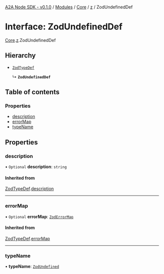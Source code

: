[A2A Node SDK - v0.1.0](../README.md) / [Modules](../modules.md) / [Core](../modules/Core.md) / [z](../modules/Core.z.md) / ZodUndefinedDef

# Interface: ZodUndefinedDef

[Core](../modules/Core.md).[z](../modules/Core.z.md).ZodUndefinedDef

## Hierarchy

- [`ZodTypeDef`](Core.z.ZodTypeDef.md)

  ↳ **`ZodUndefinedDef`**

## Table of contents

### Properties

- [description](Core.z.ZodUndefinedDef.md#description)
- [errorMap](Core.z.ZodUndefinedDef.md#errormap)
- [typeName](Core.z.ZodUndefinedDef.md#typename)

## Properties

### description

• `Optional` **description**: `string`

#### Inherited from

[ZodTypeDef](Core.z.ZodTypeDef.md).[description](Core.z.ZodTypeDef.md#description)

___

### errorMap

• `Optional` **errorMap**: [`ZodErrorMap`](../modules/Core.z.md#zoderrormap)

#### Inherited from

[ZodTypeDef](Core.z.ZodTypeDef.md).[errorMap](Core.z.ZodTypeDef.md#errormap)

___

### typeName

• **typeName**: [`ZodUndefined`](../enums/Core.z.ZodFirstPartyTypeKind.md#zodundefined)
